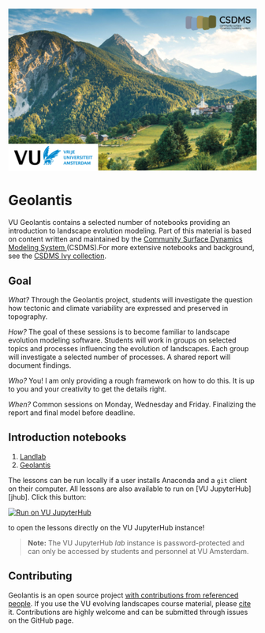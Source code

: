 ![VU evolving landscapes](./media/evolving_landscapes.png)

<!-- Links -->

[badge]: https://img.shields.io/badge/Run%20on-EarthscapeHub-orange
[landlab]: landlab/00_welcome.ipynb
[geolantis]: geolantis/Geolantis_main.ipynb
[jhub-link]: https://hub4.compute.vu.nl/hub/user-redirect/git-pull?repo=https%3A%2F%2Fgithub.com%2FBCampforts%2FGeolantis&urlpath=lab%2Ftree%2FGeolantis%2FREADME.ipynb&branch=main
[csdms-ivy]: https://github.com/csdms/ivy

# Geolantis

VU Geolantis contains a selected number of notebooks providing an introduction to landscape evolution modeling. 
Part of this material is based on content written and maintained by the 
[Community Surface Dynamics Modeling System ](https://csdms.colorado.edu)(CSDMS).For more extensive notebooks and background, see the [CSDMS Ivy collection][csdms-ivy].

## Goal
*What?* Through the Geolantis project, students will investigate the question how tectonic and climate variability are expressed and preserved in topography. 

*How?* The goal of these sessions is to become familiar to landscape evolution modeling software. Students will work in groups on selected topics and processes influencing the evolution of landscapes. Each group will investigate a selected number of processes. A shared report will document findings.

*Who?* You! I am only providing a rough framework on how to do this. It is up to you and your creativity to get the details right. 

*When?* Common sessions on Monday, Wednesday and Friday. Finalizing the report and final model before deadline. 

## Introduction notebooks

1. [Landlab][landlab]
2. [Geolantis][geolantis]

The lessons can be run locally
if a user installs Anaconda and a `git` client on their computer.
All lessons are also available to run
on [VU JupyterHub][jhub].
Click this button:

[![Run on VU JupyterHub][badge]][jhub-link]

to open the lessons directly on the VU JupyterHub instance!

> **Note:** The VU JupyterHub *lab* instance is password-protected and can only be accessed by students and personnel at VU Amsterdam.

## Contributing

Geolantis is  an open source project [with contributions from referenced people](./AUTHORS.rst).
If you use the VU evolving landscapes course material, please [cite](./CITATION.cff) it. Contributions are highly welcome and can be submitted through issues on the GitHub page. 



```python

```
